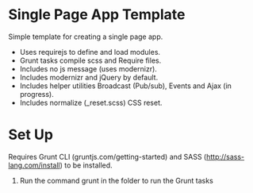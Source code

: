 # Single Page App Template
Simple template for creating a single page app.

* Uses requirejs to define and load modules.
* Grunt tasks compile scss and Require files.
* Includes no js message (uses modernizr).
* Includes modernizr and jQuery by default.
* Includes helper utilities Broadcast (Pub/sub), Events and Ajax (in progress).
* Includes normalize (_reset.scss) CSS reset.

# Set Up
Requires Grunt CLI (gruntjs.com/getting-started) and SASS (http://sass-lang.com/install) to be installed.
1. Run the command     grunt in the folder to run the Grunt tasks

